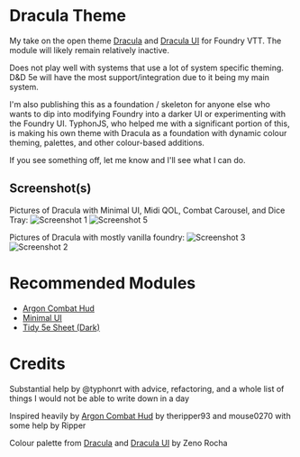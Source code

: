 # Dracula Theme
My take on the open theme [Dracula](https://draculatheme.com) and [Dracula UI](https://draculatheme.com/ui) for Foundry VTT. The module will likely remain relatively inactive.

Does not play well with systems that use a lot of system specific theming. D&D 5e will have the most support/integration due to it being my main system.

I'm also publishing this as a foundation / skeleton for anyone else who wants to dip into modifying Foundry into a darker UI or experimenting with the Foundry UI. TyphonJS, who helped me with a significant portion of this, is making his own theme with Dracula as a foundation with dynamic colour theming, palettes, and other colour-based additions.

If you see something off, let me know and I'll see what I can do.

## Screenshot(s)
Pictures of Dracula with Minimal UI, Midi QOL, Combat Carousel, and Dice Tray:
![Screenshot 1](https://user-images.githubusercontent.com/95392008/147394182-0cb0a781-4d84-4b28-958e-0c2ed6526b4d.png)
![Screenshot 5](https://user-images.githubusercontent.com/95392008/147394179-6777840b-3554-4e9c-b4c3-50cd99616ee2.png)

Pictures of Dracula with mostly vanilla foundry:
![Screenshot 3](https://user-images.githubusercontent.com/95392008/147394076-a2fa6013-f8e8-4d28-9328-6f24df0a2763.png)
![Screenshot 2](https://user-images.githubusercontent.com/95392008/147394075-acbfd71a-1a14-4854-8438-867bafac8f9c.png)

# Recommended Modules
- [Argon Combat Hud](https://github.com/theripper93/enhancedcombathud/)
- [Minimal UI](https://github.com/saif-ellafi/foundryvtt-minimal-ui)
- [Tidy 5e Sheet (Dark)](https://github.com/sdenec/tidy5e-sheet)

# Credits
Substantial help by @typhonrt with advice, refactoring, and a whole list of things I would not be able to write down in a day

Inspired heavily by [Argon Combat Hud](https://github.com/theripper93/enhancedcombathud/) by theripper93 and mouse0270 with some help by Ripper

Colour palette from [Dracula](https://draculatheme.com) and [Dracula UI](https://draculatheme.com/ui) by Zeno Rocha
